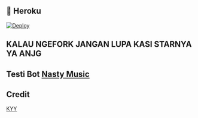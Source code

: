 
## 💜 Heroku

[![Deploy](https://www.herokucdn.com/deploy/button.svg)](https://heroku.com/deploy?template=https://github.com/muhammadrizky16/KyyStreamUserbot)

## KALAU NGEFORK JANGAN LUPA KASI STARNYA YA ANJG 
 
## Testi Bot [Nasty Music](https://t.me/Nastymusiicbot)

## Credit
[KYY](https://t.me/zxcskyy)

